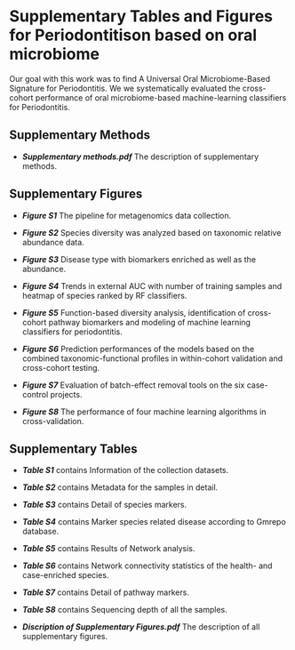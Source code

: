 # Supplementary Tables and Figures for Periodontitison based on oral microbiome



Our goal with this work was to find A Universal Oral Microbiome-Based Signature for Periodontitis. We we systematically evaluated the cross-cohort performance of oral microbiome-based machine-learning classifiers for Periodontitis. 

## Supplementary Methods
* _**Supplementary methods.pdf**_ The description of supplementary methods.

## Supplementary Figures
* _**Figure S1**_ The pipeline for metagenomics data collection. 

* _**Figure S2**_ Species diversity was analyzed based on taxonomic relative abundance data.

* _**Figure S3**_ Disease type with biomarkers enriched as well as the abundance. 

* _**Figure S4**_ Trends in external AUC with number of training samples and heatmap of species ranked by RF classifiers.

* _**Figure S5**_ Function-based diversity analysis, identification of cross-cohort pathway biomarkers and modeling of machine learning classifiers for periodontitis.

* _**Figure S6**_ Prediction performances of the models based on the combined taxonomic-functional profiles in within-cohort validation and cross-cohort testing.

* _**Figure S7**_ Evaluation of batch-effect removal tools on the six case-control projects. 

* _**Figure S8**_ The performance of four machine learning algorithms in cross-validation.

## Supplementary Tables
* _**Table S1**_ contains Information of the collection datasets. 

* _**Table S2**_ contains Metadata for the samples in detail.

* _**Table S3**_ contains Detail of species markers.

* _**Table S4**_ contains Marker species related disease according to Gmrepo database.

* _**Table S5**_ contains Results of Network analysis.

* _**Table S6**_ contains Network connectivity statistics of the health- and case-enriched species.

* _**Table S7**_ contains Detail of pathway markers.

* _**Table S8**_ contains Sequencing depth of all the samples.

* _**Discription of Supplementary Figures.pdf**_ The description of all supplementary figures.



